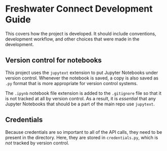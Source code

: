 # Freshwater Connect Development Guide

This covers how the project is developed. It should include conventions, development workflow, and other choices that were made in the development.

## Version control for notebooks

This project uses the `jupytext` extension to put Jupyter Notebooks under version control. Whenever the notebook is saved, a copy is also saved as `.py` format that is more appropriate for version control systems. 

The `.ipynb` notebook file extension is added to the `.gitignore` file so that it is not tracked at all by version control. As a result, it is *essential* that any Jupyter Notebooks that should be a part of the main repo use `jupytext`.

## Credentials

Because credentials are so important to all of the API calls, they need to be present in the directory. Here, they are stored in `credentials.py`, which is *not* tracked by version control.
